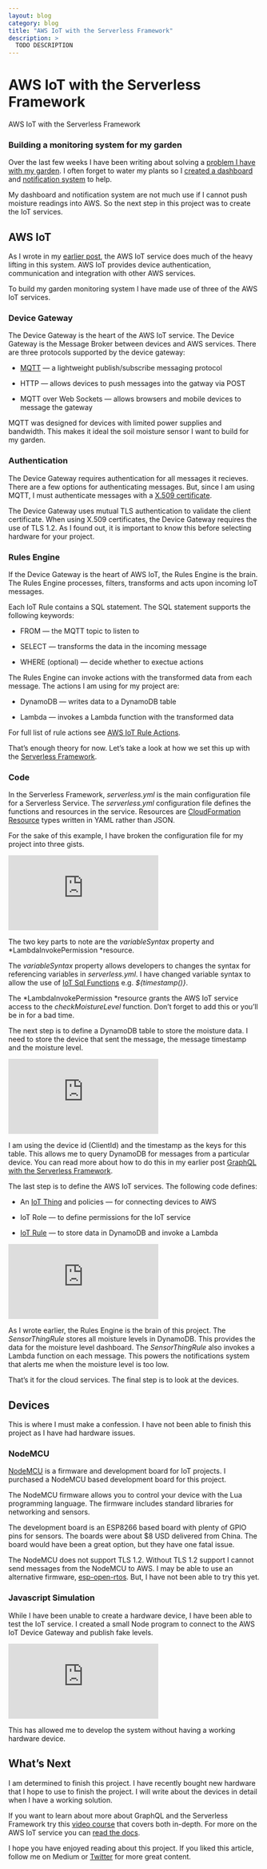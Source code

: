 ```yaml
---
layout: blog
category: blog
title: "AWS IoT with the Serverless Framework"
description: >
  TODO DESCRIPTION
---
```


# AWS IoT with the Serverless Framework

AWS IoT with the Serverless Framework

### Building a monitoring system for my garden

Over the last few weeks I have been writing about solving a [problem I have with my garden](https://serverless.zone/serverless-architectures-9e23af71097a). I often forget to water my plants so I [created a dashboard](https://serverless.zone/graphql-with-the-serverless-framework-79924829a8ca) and [notification system](https://serverless.zone/slack-webhooks-with-the-serverless-framework-4c01bb3c1411) to help.

My dashboard and notification system are not much use if I cannot push moisture readings into AWS. So the next step in this project was to create the IoT services.

## AWS IoT

As I wrote in my [earlier post](https://serverless.zone/slack-webhooks-with-the-serverless-framework-4c01bb3c1411), the AWS IoT service does much of the heavy lifting in this system. AWS IoT provides device authentication, communication and integration with other AWS services.

To build my garden monitoring system I have made use of three of the AWS IoT services.

### Device Gateway

The Device Gateway is the heart of the AWS IoT service. The Device Gateway is the Message Broker between devices and AWS services. There are three protocols supported by the device gateway:

* [MQTT](http://mqtt.org/) — a lightweight publish/subscribe messaging protocol

* HTTP — allows devices to push messages into the gatway via POST

* MQTT over Web Sockets — allows browsers and mobile devices to message the gateway

MQTT was designed for devices with limited power supplies and bandwidth. This makes it ideal the soil moisture sensor I want to build for my garden.

### Authentication

The Device Gateway requires authentication for all messages it recieves. There are a few options for authenticating messages. But, since I am using MQTT, I must authenticate messages with a [X.509 certificate](http://docs.aws.amazon.com/iot/latest/developerguide/x509-certs.html).

The Device Gateway uses mutual TLS authentication to validate the client certificate. When using X.509 certificates, the Device Gateway requires the use of TLS 1.2. As I found out, it is important to know this before selecting hardware for your project.

### Rules Engine

If the Device Gateway is the heart of AWS IoT, the Rules Engine is the brain. The Rules Engine processes, filters, transforms and acts upon incoming IoT messages.

Each IoT Rule contains a SQL statement. The SQL statement supports the following keywords:

* FROM — the MQTT topic to listen to

* SELECT — transforms the data in the incoming message

* WHERE (optional) — decide whether to exectue actions

The Rules Engine can invoke actions with the transformed data from each message. The actions I am using for my project are:

* DynamoDB — writes data to a DynamoDB table

* Lambda — invokes a Lambda function with the transformed data

For full list of rule actions see [AWS IoT Rule Actions](http://docs.aws.amazon.com/iot/latest/developerguide/iot-rule-actions.html).

That’s enough theory for now. Let’s take a look at how we set this up with the [Serverless Framework](https://serverless.com/).

### Code

In the Serverless Framework, *serverless.yml* is the main configuration file for a Serverless Service. The *serverless.yml* configuration file defines the functions and resources in the service. Resources are [CloudFormation Resource](http://docs.aws.amazon.com/AWSCloudFormation/latest/UserGuide/aws-template-resource-type-ref.html) types written in YAML rather than JSON.

For the sake of this example, I have broken the configuration file for my project into three gists.

<iframe src="https://medium.com/media/64b23d30c2e3f9a4830026b44e28d475" frameborder=0></iframe>

The two key parts to note are the *variableSyntax* property and *LambdaInvokePermission *resource.

The *variableSyntax* property allows developers to changes the syntax for referencing variables in *serverless.yml*. I have changed variable syntax to allow the use of [IoT Sql Functions](http://docs.aws.amazon.com/iot/latest/developerguide/iot-sql-functions.html) e.g. *${timestamp()}*.

The *LambdaInvokePermission *resource grants the AWS IoT service access to the *checkMoistureLevel* function. Don’t forget to add this or you’ll be in for a bad time.

The next step is to define a DynamoDB table to store the moisture data. I need to store the device that sent the message, the message timestamp and the moisture level.

<iframe src="https://medium.com/media/45d7165973aaef1896f24f8506ccdc66" frameborder=0></iframe>

I am using the device id (ClientId) and the timestamp as the keys for this table. This allows me to query DynamoDB for messages from a particular device. You can read more about how to do this in my earlier post [GraphQL with the Serverless Framework](https://serverless.zone/graphql-with-the-serverless-framework-79924829a8ca).

The last step is to define the AWS IoT services. The following code defines:

* An [IoT Thing](http://docs.aws.amazon.com/iot/latest/developerguide/iot-thing-management.html) and policies — for connecting devices to AWS

* IoT Role — to define permissions for the IoT service

* [IoT Rule](http://docs.aws.amazon.com/iot/latest/developerguide/iot-rules.html) — to store data in DynamoDB and invoke a Lambda

<iframe src="https://medium.com/media/449fb1a3fba9386c42734bbf5ec16fac" frameborder=0></iframe>

As I wrote earlier, the Rules Engine is the brain of this project. The *SensorThingRule* stores all moisture levels in DynamoDB. This provides the data for the moisture level dashboard. The *SensorThingRule* also invokes a Lambda function on each message. This powers the notifications system that alerts me when the moisture level is too low.

That’s it for the cloud services. The final step is to look at the devices.

## Devices

This is where I must make a confession. I have not been able to finish this project as I have had hardware issues.

### NodeMCU

[NodeMCU](http://www.nodemcu.com/index_en.html) is a firmware and development board for IoT projects. I purchased a NodeMCU based development board for this project.

The NodeMCU firmware allows you to control your device with the Lua programming language. The firmware includes standard libraries for networking and sensors.

The development board is an ESP8266 based board with plenty of GPIO pins for sensors. The boards were about $8 USD delivered from China. The board would have been a great option, but they have one fatal issue.

The NodeMCU does not support TLS 1.2. Without TLS 1.2 support I cannot send messages from the NodeMCU to AWS. I may be able to use an alternative firmware, [esp-open-rtos](https://github.com/SuperHouse/esp-open-rtos). But, I have not been able to try this yet.

### Javascript Simulation

While I have been unable to create a hardware device, I have been able to test the IoT service. I created a small Node program to connect to the AWS IoT Device Gateway and publish fake levels.

<iframe src="https://medium.com/media/cd52af2f1efb27ac1a474bc4556f6156" frameborder=0></iframe>

This has allowed me to develop the system without having a working hardware device.

## What’s Next

I am determined to finish this project. I have recently bought new hardware that I hope to use to finish the project. I will write about the devices in detail when I have a working solution.

If you want to learn about more about GraphQL and the Serverless Framework try this [video course](https://acloud.guru/learn/serverless-with-graphql) that covers both in-depth. For more on the AWS IoT service you can [read the docs](https://aws.amazon.com/iot/how-it-works/).

I hope you have enjoyed reading about this project. If you liked this article, follow me on Medium or [Twitter](https://twitter.com/johncmckim) for more great content.

